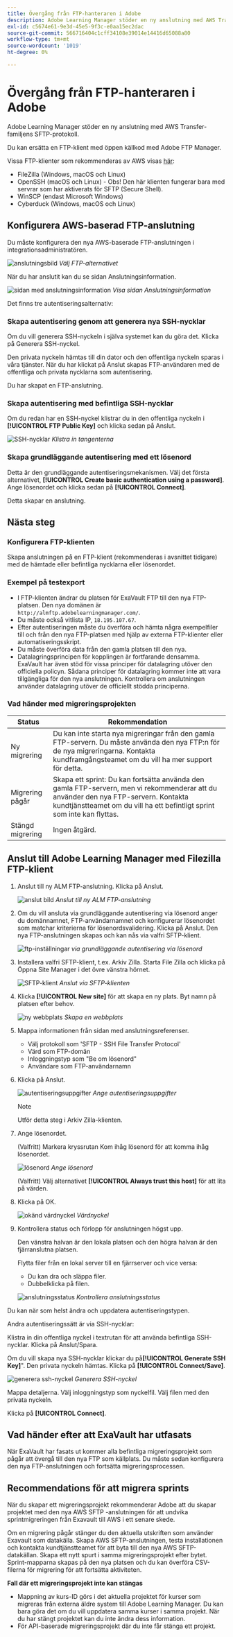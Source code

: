```yaml
---
title: Övergång från FTP-hanteraren i Adobe
description: Adobe Learning Manager stöder en ny anslutning med AWS Transfer-familjens SFTP-protokoll. Du kan ersätta en FTP-klient med öppen källkod med Adobe FTP Manager.
exl-id: c5674e61-9e3d-45e5-9f3c-e0aa15ec2dac
source-git-commit: 566716404c1cff34108e39014e14416d65088a80
workflow-type: tm+mt
source-wordcount: '1019'
ht-degree: 0%

---
```


# Övergång från FTP-hanteraren i Adobe

Adobe Learning Manager stöder en ny anslutning med AWS Transfer-familjens SFTP-protokoll.

Du kan ersätta en FTP-klient med öppen källkod med Adobe FTP Manager.

Vissa FTP-klienter som rekommenderas av AWS visas [här](https://docs.aws.amazon.com/transfer/latest/userguide/transfer-file.html):

* FileZilla (Windows, macOS och Linux)
* OpenSSH (macOS och Linux) - Obs! Den här klienten fungerar bara med servrar som har aktiverats för SFTP (Secure Shell).
* WinSCP (endast Microsoft Windows)
* Cyberduck (Windows, macOS och Linux)

## Konfigurera AWS-baserad FTP-anslutning

Du måste konfigurera den nya AWS-baserade FTP-anslutningen i integrationsadministratören.

![anslutningsbild](assets/alm-ftp.png)
*Välj FTP-alternativet*

När du har anslutit kan du se sidan Anslutningsinformation.

![sidan med anslutningsinformation](assets/connection-name.png)
*Visa sidan Anslutningsinformation*

Det finns tre autentiseringsalternativ:

### Skapa autentisering genom att generera nya SSH-nycklar

Om du vill generera SSH-nyckeln i själva systemet kan du göra det. Klicka på Generera SSH-nyckel.

Den privata nyckeln hämtas till din dator och den offentliga nyckeln sparas i våra tjänster. När du har klickat på Anslut skapas FTP-användaren med de offentliga och privata nycklarna som autentisering.

Du har skapat en FTP-anslutning.

### Skapa autentisering med befintliga SSH-nycklar

Om du redan har en SSH-nyckel klistrar du in den offentliga nyckeln i **[!UICONTROL FTP Public Key]** och klicka sedan på Anslut.

![SSH-nycklar](assets/ssh-keys.png)
*Klistra in tangenterna*

### Skapa grundläggande autentisering med ett lösenord

Detta är den grundläggande autentiseringsmekanismen. Välj det första alternativet, **[!UICONTROL Create basic authentication using a password]**. Ange lösenordet och klicka sedan på **[!UICONTROL Connect]**.

Detta skapar en anslutning.

## Nästa steg

### Konfigurera FTP-klienten

Skapa anslutningen på en FTP-klient (rekommenderas i avsnittet tidigare) med de hämtade eller befintliga nycklarna eller lösenordet.

### Exempel på testexport

* I FTP-klienten ändrar du platsen för ExaVault FTP till den nya FTP-platsen. Den nya domänen är `http://almftp.adobelearningmanager.com/`.
* Du måste också vitlista IP, `18.195.107.67`.
* Efter autentiseringen måste du överföra och hämta några exempelfiler till och från den nya FTP-platsen med hjälp av externa FTP-klienter eller automatiseringsskript.
* Du måste överföra data från den gamla platsen till den nya.
* Datalagringsprincipen för kopplingen är fortfarande densamma. ExaVault har även stöd för vissa principer för datalagring utöver den officiella policyn. Sådana principer för datalagring kommer inte att vara tillgängliga för den nya anslutningen. Kontrollera om anslutningen använder datalagring utöver de officiellt stödda principerna.

### Vad händer med migreringsprojekten

| Status | Rekommendation |
|---|---|
| Ny migrering | Du kan inte starta nya migreringar från den gamla FTP-servern. Du måste använda den nya FTP:n för de nya migreringarna. Kontakta kundframgångsteamet om du vill ha mer support för detta. |
| Migrering pågår | Skapa ett sprint: Du kan fortsätta använda den gamla FTP-servern, men vi rekommenderar att du använder den nya FTP-servern. Kontakta kundtjänstteamet om du vill ha ett befintligt sprint som inte kan flyttas. |
| Stängd migrering | Ingen åtgärd. |

## Anslut till Adobe Learning Manager med Filezilla FTP-klient

1. Anslut till ny ALM FTP-anslutning. Klicka på Anslut.

   ![anslut bild](assets/connect-client.png)
   *Anslut till ny ALM FTP-anslutning*

1. Om du vill ansluta via grundläggande autentisering via lösenord anger du domännamnet, FTP-användarnamnet och konfigurerar lösenordet som matchar kriterierna för lösenordsvalidering. Klicka på Anslut. Den nya FTP-anslutningen skapas och kan nås via valfri SFTP-klient.

   ![ftp-inställningar](assets/connect-settings.png)
   *via grundläggande autentisering via lösenord*

1. Installera valfri SFTP-klient, t.ex. Arkiv Zilla. Starta File Zilla och klicka på Öppna Site Manager i det övre vänstra hörnet.

   ![SFTP-klient](assets/sftp-client-install.png)
   *Anslut via SFTP-klienten*

1. Klicka **[!UICONTROL New site]** för att skapa en ny plats. Byt namn på platsen efter behov.

   ![ny webbplats](assets/new-site.png)
   *Skapa en webbplats*

1. Mappa informationen från sidan med anslutningsreferenser.

   * Välj protokoll som &#39;SFTP - SSH File Transfer Protocol&#39;
   * Värd som FTP-domän
   * Inloggningstyp som &quot;Be om lösenord&quot;
   * Användare som FTP-användarnamn

1. Klicka på Anslut.

   ![autentiseringsuppgifter](assets/connector-credentials.png)
   *Ange autentiseringsuppgifter*

   >[!NOTE]
   >
   >Utför detta steg i Arkiv Zilla-klienten.

1. Ange lösenordet.

   (Valfritt) Markera kryssrutan Kom ihåg lösenord för att komma ihåg lösenordet.

   ![lösenord](assets/password.png)
   *Ange lösenord*

   (Valfritt) Välj alternativet **[!UICONTROL Always trust this host]** för att lita på värden.

1. Klicka på OK.

   ![okänd värdnyckel](assets/unknown-host-key.png)
   *Värdnyckel*

1. Kontrollera status och förlopp för anslutningen högst upp.

   Den vänstra halvan är den lokala platsen och den högra halvan är den fjärranslutna platsen.

   Flytta filer från en lokal server till en fjärrserver och vice versa:

   * Du kan dra och släppa filer.
   * Dubbelklicka på filen.

   ![anslutningsstatus](assets/connection-status-progress.png)
   *Kontrollera anslutningsstatus*

Du kan när som helst ändra och uppdatera autentiseringstypen.

Andra autentiseringssätt är via SSH-nycklar:

Klistra in din offentliga nyckel i textrutan för att använda befintliga SSH-nycklar. Klicka på Anslut/Spara.

Om du vill skapa nya SSH-nycklar klickar du på&#x200B;**[!UICONTROL Generate SSH Key]**&quot;. Den privata nyckeln hämtas. Klicka på **[!UICONTROL Connect/Save]**.

![generera ssh-nyckel](assets/ssh-key.png)
*Generera SSH-nyckel*

Mappa detaljerna. Välj inloggningstyp som nyckelfil. Välj filen med den privata nyckeln.

Klicka på **[!UICONTROL Connect]**.

## Vad händer efter att ExaVault har utfasats

När ExaVault har fasats ut kommer alla befintliga migreringsprojekt som pågår att övergå till den nya FTP som källplats. Du måste sedan konfigurera den nya FTP-anslutningen och fortsätta migreringsprocessen.

## Recommendations för att migrera sprints

När du skapar ett migreringsprojekt rekommenderar Adobe att du skapar projektet med den nya AWS SFTP -anslutningen för att undvika sprintmigreringen från Exavault till AWS i ett senare skede.

Om en migrering pågår stänger du den aktuella utskriften som använder Exavault som datakälla. Skapa AWS SFTP-anslutningen, testa installationen och kontakta kundtjänstteamet för att byta till den nya AWS SFTP-datakällan. Skapa ett nytt spurt i samma migreringsprojekt efter bytet. Sprint-mapparna skapas på den nya platsen och du kan överföra CSV-filerna för migrering för att fortsätta aktiviteten.

**Fall där ett migreringsprojekt inte kan stängas**

* Mappning av kurs-ID görs i det aktuella projektet för kurser som migreras från externa äldre system till Adobe Learning Manager. Du kan bara göra det om du vill uppdatera samma kurser i samma projekt. När du har stängt projektet kan du inte ändra dess information.
* För API-baserade migreringsprojekt där du inte får stänga ett projekt.